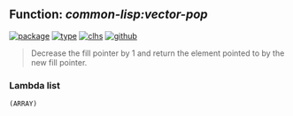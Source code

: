 ## Function: ***common-lisp:vector-pop***
[![package](https://img.shields.io/badge/Package-COMMON--LISP-5f9ea0.svg?style=social&colorA=999999)](../) [![type](https://img.shields.io/badge/Type-Function-5f9ea0.svg?style=social&colorA=999999)](../#function) [![clhs](https://img.shields.io/badge/CLHS-VECTOR--POP-5f9ea0.svg?style=social&colorA=999999)](http://www.lispworks.com/documentation/HyperSpec/Body/f_vec_po.htm) [![github](https://img.shields.io/badge/GitHub-View_the_source-5f9ea0.svg?style=social&colorA=999999&logo=github)](https://github.com/sbcl/sbcl/blob/master/src/code/array.lisp/) 

> Decrease the fill pointer by 1 and return the element pointed to by the
> new fill pointer.

### Lambda list
```
(ARRAY)
```
